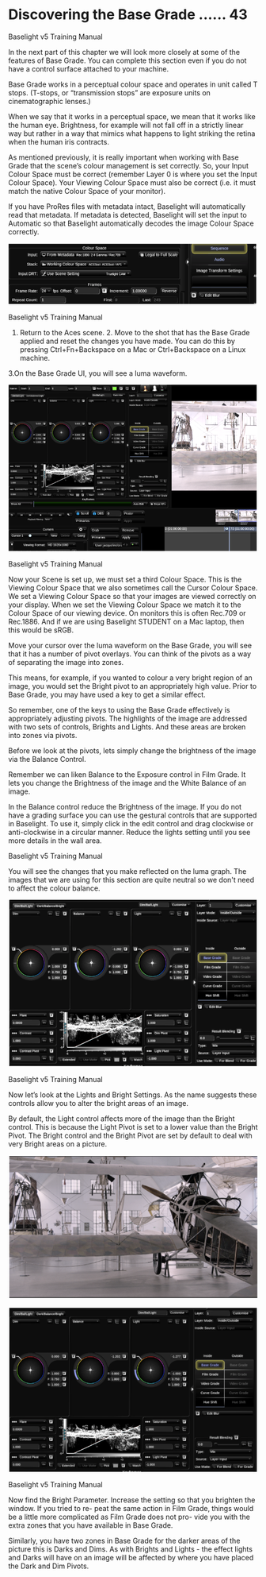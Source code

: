 # Discovering the Base Grade ...... 43

Baselight v5 Training Manual

In the next part of this chapter we will look more closely at some of the features of Base Grade. You can complete this section even if you do not have a control surface attached to your machine.

Base Grade works in a perceptual colour space and operates in unit called T stops. \(T-stops, or “transmission stops” are exposure units on cinematographic lenses.\)

When we say that it works in a perceptual space, we mean that it works like the human eye. Brightness, for example will not fall off in a strictly linear way but rather in a way that mimics what happens to light striking the retina when the human iris contracts.

As mentioned previously, it is really important when working with Base Grade that the scene’s colour management is set correctly. So, your Input Colour Space must be correct \(remember Layer 0 is where you set the Input Colour Space\). Your Viewing Colour Space must also be correct \(i.e. it must match the native Colour Space of your monitor\).

If you have ProRes files with metadata intact, Baselight will automatically read that metadata. If metadata is detected, Baselight will set the input to Automatic so that Baselight automatically decodes the image Colour Space correctly.

![Image 55. Sequence operator in Layer 0. This Sequence operator is pointing to a ProRes file. There is metadata in the file so the Input Colour Space is set to read From Metadata.](../.gitbook/assets/2021-10-06-02.03.11.png)



Baselight v5 Training Manual

1. Return to the Aces scene. 2. Move to the shot that has the Base Grade applied and reset the changes you have made. You can do this by pressing Ctrl+Fn+Backspace on a Mac or Ctrl+Backspace on a Linux machine. 

3.On the Base Grade UI, you will see a luma waveform.

![Image 56. Base Grade UI. Balance affects the brightness and white point of an image.](../.gitbook/assets/2021-10-06-02.04.08.png)

Baselight v5 Training Manual

Now your Scene is set up, we must set a third Colour Space. This is the Viewing Colour Space that we also sometimes call the Cursor Colour Space. We set a Viewing Colour Space so that your images are viewed correctly on your display. When we set the Viewing Colour Space we match it to the Colour Space of our viewing device. On monitors this is often Rec.709 or Rec.1886. And if we are using Baselight STUDENT on a Mac laptop, then this would be sRGB.

Move your cursor over the luma waveform on the Base Grade, you will see that it has a number of pivot overlays. You can think of the pivots as a way of separating the image into zones.

This means, for example, if you wanted to colour a very bright region of an image, you would set the Bright pivot to an appropriately high value. Prior to Base Grade, you may have used a key to get a similar effect.

So remember, one of the keys to using the Base Grade effectively is appropriately adjusting pivots. The highlights of the image are addressed with two sets of controls, Brights and Lights. And these areas are broken into zones via pivots.

Before we look at the pivots, lets simply change the brightness of the image via the Balance Control.

Remember we can liken Balance to the Exposure control in Film Grade. It lets you change the Brightness of the image and the White Balance of an image.

In the Balance control reduce the Brightness of the image. If you do not have a grading surface you can use the gestural controls that are supported in Baselight. To use it, simply click in the edit control and drag clockwise or anti-clockwise in a circular manner. Reduce the lights setting until you see more details in the wall area.

Baselight v5 Training Manual

You will see the changes that you make reflected on the luma graph. The images that we are using for this section are quite neutral so we don't need to affect the colour balance.

![Image 57. Base Grade with the Balance Control decreased.](../.gitbook/assets/2021-10-06-02.04.50.png)

Baselight v5 Training Manual

Now let’s look at the Lights and Bright Settings. As the name suggests these controls allow you to alter the bright areas of an image.

By default, the Light control affects more of the image than the Bright control. This is because the Light Pivot is set to a lower value than the Bright Pivot. The Bright control and the Bright Pivot are set by default to deal with very Bright areas on a picture.

![Image 58. Tutorial images.](../.gitbook/assets/2021-10-06-02.05.16.png)



![Image 59. Base Grade after Balance and Lights have been altered. Changes that make to the image are reflected on the luma waveform.](../.gitbook/assets/2021-10-06-02.05.32.png)



Baselight v5 Training Manual

Now find the Bright Parameter. Increase the setting so that you brighten the window. If you tried to re- peat the same action in Film Grade, things would be a little more complicated as Film Grade does not pro- vide you with the extra zones that you have available in Base Grade.

Similarly, you have two zones in Base Grade for the darker areas of the picture this is Darks and Dims. As with Brights and Lights - the effect lights and Darks will have on an image will be affected by where you have placed the Dark and Dim Pivots.







